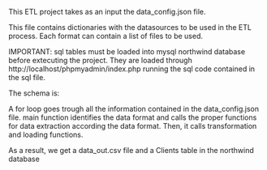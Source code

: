 This ETL project takes as an input the data_config.json file.

This file contains dictionaries with the datasources to be used in the ETL process. Each format
can contain a list of files to be used.

IMPORTANT:
sql tables must be loaded into mysql northwind database before extecuting the project. They are loaded through
http://localhost/phpmyadmin/index.php running the sql code contained in the sql file.

The schema is:

A for loop goes trough all the information contained in the data_config.json file.
main function identifies the data format and calls the proper functions for data extraction according
the data format. Then, it calls transformation and loading functions.

As a result, we get a data_out.csv file and a Clients table in the northwind database




